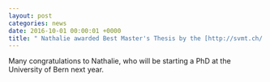 ```yaml
---
layout: post
categories: news
date: 2016-10-01 00:00:01 +0000
title: " Nathalie awarded Best Master's Thesis by the [http://svmt.ch/ Swiss Society for Materials Science and Technology (SVMT)]!"
---
```


 Many congratulations to Nathalie, who will be starting a PhD at the University of Bern next year.
